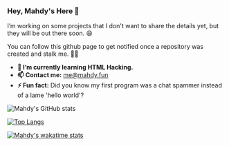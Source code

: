### Hey, Mahdy's Here 👋

I’m working on some projects that I don't want to share the details yet,
but they will be out there soon. 😄

You can follow this github page to get notified
once a repository was created and stalk me. 🕵️‍♂️

- **🌱 I’m currently learning HTML Hacking.**
- **📫 Contact me:** me@mahdy.fun
- **⚡ Fun fact:** Did you know my first program was a chat spammer instead of a lame 'hello world'?

![Mahdy's GitHub stats](https://github-readme-stats.vercel.app/api?username=mahdymirzade&show_icons=true&theme=dracula)

[![Top Langs](https://github-readme-stats.vercel.app/api/top-langs/?username=mahdymirzade&theme=dracula)](https://github.com/mahdymirzade)

[![Mahdy's wakatime stats](https://github-readme-stats.vercel.app/api/wakatime?username=mahdymirzade&theme=dracula&layout=compact)](https://github.com/mahdymirzade)

